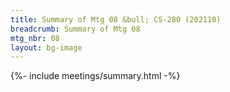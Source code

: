 ```yaml
---
title: Summary of Mtg 08 &bull; CS-280 (202110)
breadcrumb: Summary of Mtg 08
mtg_nbr: 08
layout: bg-image
---
```


{%- include meetings/summary.html -%}
